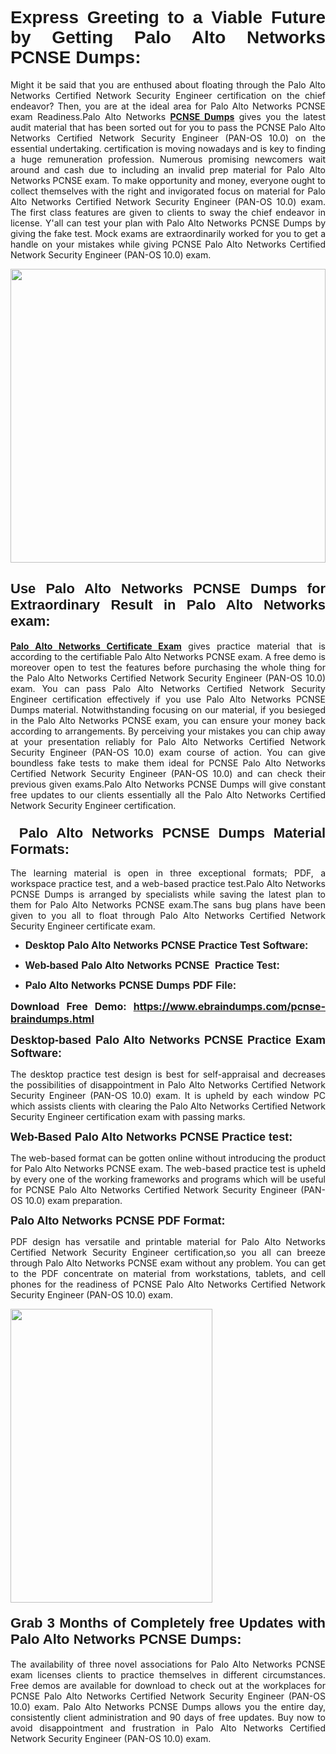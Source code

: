 <h1 dir="ltr" style="text-align: justify;"><span style="font-family:Verdana,Geneva,sans-serif;"><b>Express Greeting to a Viable Future by Getting Palo Alto Networks PCNSE Dumps:</b></span></h1>

<p dir="ltr" style="text-align: justify;">Might it be said that you are enthused about floating through the Palo Alto Networks Certified Network Security Engineer certification on the chief endeavor? Then, you are at the ideal area for Palo Alto Networks PCNSE exam Readiness.Palo Alto Networks <a href="https://www.ebraindumps.com/pcnse-braindumps.html" target="_self"><strong>PCNSE Dumps</strong></a> gives you the latest audit material that has been sorted out for you to pass the PCNSE Palo Alto Networks Certified Network Security Engineer (PAN-OS 10.0) on the essential undertaking. certification is moving nowadays and is key to finding a huge remuneration profession. Numerous promising newcomers wait around and cash due to including an invalid prep material for Palo Alto Networks PCNSE exam. To make opportunity and money, everyone ought to collect themselves with the right and invigorated focus on material for Palo Alto Networks Certified Network Security Engineer (PAN-OS 10.0) exam. The first class features are given to clients to sway the chief endeavor in license. Y'all can test your plan with Palo Alto Networks PCNSE Dumps by giving the fake test. Mock exams are extraordinarily worked for you to get a handle on your mistakes while giving PCNSE Palo Alto Networks Certified Network Security Engineer (PAN-OS 10.0) exam.</p>

<p dir="ltr" style="text-align: justify;"><a href="https://www.ebraindumps.com/pcnse-braindumps.html" target="_self"><img alt="" src="https://lh3.googleusercontent.com/pw/AMWts8Aj3tb-wF0OMpw147T1Bg9eAAj9fKo6ifFWMDCc6oU3qtU3KEqtRsEM2KRmm3UaDWRNIl4uKsuW21qaZWMz89XK1ad3jQX9oZiQAoJqInwJqRGpkLNoXMJEdtJjmgXii-lFlTr95P8IcS6Zx1e4FG44=w1098-h617-no?authuser=4" style="width: 100%; height: 470px;" /></a></p>

<h2 dir="ltr" style="text-align: justify;"><span style="font-size:22px;"><span style="font-family:Verdana,Geneva,sans-serif;"><strong>Use Palo Alto Networks PCNSE Dumps for Extraordinary Result in Palo Alto Networks exam:</strong></span></span></h2>

<p dir="ltr" style="text-align: justify;"><a href="https://www.ebraindumps.com/pcnse-dumps.html" target="_self"><strong>Palo Alto Networks Certificate Exam</strong></a> gives practice material that is according to the certifiable Palo Alto Networks PCNSE exam. A free demo is moreover open to test the features before purchasing the whole thing for the Palo Alto Networks Certified Network Security Engineer (PAN-OS 10.0) exam. You can pass Palo Alto Networks Certified Network Security Engineer certification effectively if you use Palo Alto Networks PCNSE Dumps material. Notwithstanding focusing on our material, if you besieged in the Palo Alto Networks PCNSE exam, you can ensure your money back according to arrangements. By perceiving your mistakes you can chip away at your presentation reliably for Palo Alto Networks Certified Network Security Engineer (PAN-OS 10.0) exam course of action. You can give boundless fake tests to make them ideal for PCNSE Palo Alto Networks Certified Network Security Engineer (PAN-OS 10.0) and can check their previous given exams.Palo Alto Networks PCNSE Dumps will give constant free updates to our clients essentially all the Palo Alto Networks Certified Network Security Engineer certification.</p>

<h3 dir="ltr" style="text-align: justify;"><span style="font-size:22px;"><span style="font-family:Verdana,Geneva,sans-serif;"><strong> Palo Alto Networks PCNSE Dumps Material Formats:</strong></span></span></h3>

<p dir="ltr" style="text-align: justify;">The learning material is open in three exceptional formats; PDF, a workspace practice test, and a web-based practice test.Palo Alto Networks PCNSE Dumps is arranged by specialists while saving the latest plan to them for Palo Alto Networks PCNSE exam.The sans bug plans have been given to you all to float through Palo Alto Networks Certified Network Security Engineer certificate exam.</p>

<ul dir="ltr">
	<li style="text-align: justify;"><span style="font-size:16px;"><span style="font-family:Verdana,Geneva,sans-serif;"><b>Desktop Palo Alto Networks PCNSE Practice Test Software: </b></span></span></li>
	<li style="text-align: justify;">
	<p><span style="font-size:16px;"><span style="font-family:Verdana,Geneva,sans-serif;"><b id="docs-internal-guid-44b45a43-7fff-2325-b530-fbb6de77fdb4">Web-based Palo Alto Networks PCNSE  Practice Test:</b></span></span></p>
	</li>
	<li role="presentation" style="text-align: justify;"><span style="font-size:16px;"><span style="font-family:Verdana,Geneva,sans-serif;"><b id="docs-internal-guid-44b45a43-7fff-2325-b530-fbb6de77fdb4">Palo Alto Networks PCNSE Dumps PDF File:</b> </span></span></li>
</ul>

<p dir="ltr" style="text-align: justify;"><span style="font-size:16px;"><strong>Download Free Demo: <a href="https://www.ebraindumps.com/pcnse-braindumps.html" target="_self">https://www.ebraindumps.com/pcnse-braindumps.html</a></strong></span></p>

<p dir="ltr" style="text-align: justify;"><span style="font-size:18px;"><span style="font-family:Verdana,Geneva,sans-serif;"><b id="docs-internal-guid-44b45a43-7fff-2325-b530-fbb6de77fdb4">Desktop-based </b><b>Palo Alto Networks PCNSE Practice Exam Software:</b></span></span></p>

<p dir="ltr" style="text-align: justify;">The desktop practice test design is best for self-appraisal and decreases the possibilities of disappointment in Palo Alto Networks Certified Network Security Engineer (PAN-OS 10.0) exam. It is upheld by each window PC which assists clients with clearing the Palo Alto Networks Certified Network Security Engineer certification exam with passing marks.</p>

<p dir="ltr" style="text-align: justify;"><span style="font-size:18px;"><span style="font-family:Verdana,Geneva,sans-serif;"><b>Web-Based Palo Alto Networks PCNSE Practice test:</b></span></span></p>

<p dir="ltr" style="text-align: justify;">The web-based format can be gotten online without introducing the product for Palo Alto Networks PCNSE exam. The web-based practice test is upheld by every one of the working frameworks and programs which will be useful for PCNSE Palo Alto Networks Certified Network Security Engineer (PAN-OS 10.0) exam preparation.</p>

<p dir="ltr" style="text-align: justify;"><span style="font-size:18px;"><span style="font-family:Verdana,Geneva,sans-serif;"><b>Palo Alto Networks PCNSE PDF Format:</b></span></span></p>

<p dir="ltr" style="text-align: justify;">PDF design has versatile and printable material for Palo Alto Networks Certified Network Security Engineer certification,so you all can breeze through Palo Alto Networks PCNSE exam without any problem. You can get to the PDF concentrate on material from workstations, tablets, and cell phones for the readiness of PCNSE Palo Alto Networks Certified Network Security Engineer (PAN-OS 10.0) exam.</p>

<p dir="ltr" style="text-align: justify;"><a href="https://www.ebraindumps.com/pcnse-braindumps.html" target="_self"><img alt="" src="https://lh3.googleusercontent.com/pw/AMWts8Cm0-aiB9xC_FPL6GMf_gRc8bGJDkUG0gzD_GNwF--xl3UqafByTFN8nh78SU7aGuHZFgFzPFfPw8DPYtpQLPn5Yzy7__RrfyR3tcnJW6pSf-MMu652cZxPK9fQfq2DRLK-vEhbQGsNVpaasFd-xlwx=w1179-h617-no?authuser=4" style="width: 80%; height: 470px;" /></a></p>

<h4 dir="ltr" style="text-align: justify;"><b><span style="font-size:22px;"><span style="font-family:Verdana,Geneva,sans-serif;">Grab 3 Months of Completely free Updates with Palo Alto Networks PCNSE Dumps:</span></span></b></h4>

<p dir="ltr" style="text-align: justify;">The availability of three novel associations for Palo Alto Networks PCNSE exam licenses clients to practice themselves in different circumstances. Free demos are available for download to check out at the workplaces for PCNSE Palo Alto Networks Certified Network Security Engineer (PAN-OS 10.0) exam. Palo Alto Networks PCNSE Dumps allows you the entire day, consistently client administration and 90 days of free updates. Buy now to avoid disappointment and frustration in Palo Alto Networks Certified Network Security Engineer (PAN-OS 10.0) exam.</p>

<p style="text-align: justify;"> </p>
